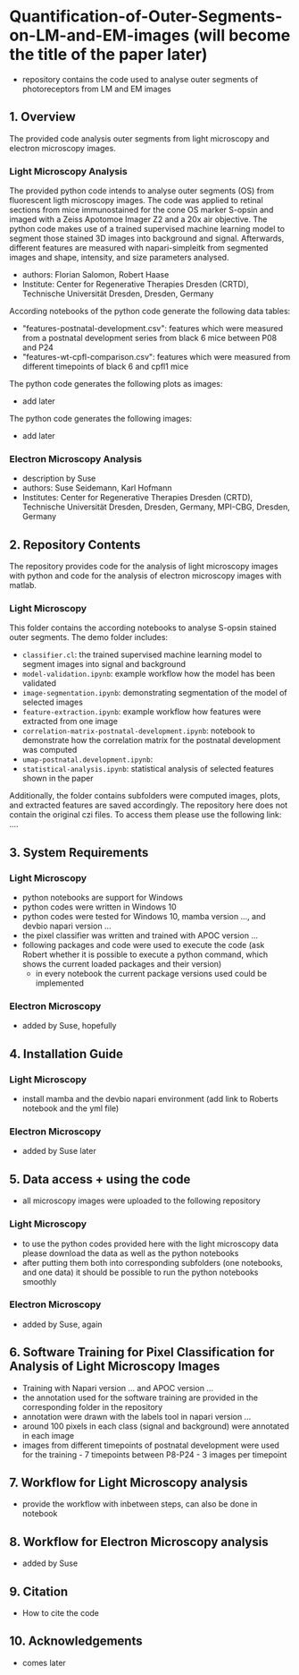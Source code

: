 # Quantification-of-Outer-Segments-on-LM-and-EM-images (will become the title of the paper later)
- repository contains the code used to analyse outer segments of photoreceptors from LM and EM images

## 1. Overview
The provided code analysis outer segments from light microscopy and electron microscopy images. 

### Light Microscopy Analysis
The provided python code intends to analyse outer segments (OS) from fluorescent ligth microscopy images. The code was applied to retinal sections from mice immunostained for the cone OS marker S-opsin and imaged with a Zeiss Apotomoe Imager Z2 and a 20x air objective. The python code makes use of a trained supervised machine learning model to segment those stained 3D images into background and signal. Afterwards, different features are measured with napari-simpleitk from segmented images and shape, intensity, and size parameters analysed.

- authors: Florian Salomon, Robert Haase
- Institute: Center for Regenerative Therapies Dresden (CRTD), Technische Universität Dresden, Dresden, Germany

According notebooks of the python code generate the following data tables:

- "features-postnatal-development.csv": features which were measured from a postnatal development series from black 6 mice between P08 and P24
- "features-wt-cpfl-comparison.csv": features which were measured from different timepoints of black 6 and cpfl1 mice

The python code generates the following plots as images:

- add later

The python code generates the following images:

- add later

### Electron Microscopy Analysis
- description by Suse
- authors: Suse Seidemann, Karl Hofmann
- Institutes: Center for Regenerative Therapies Dresden (CRTD), Technische Universität Dresden, Dresden, Germany, MPI-CBG, Dresden, Germany

## 2. Repository Contents
The repository provides code for the analysis of light microscopy images with python and code for the analysis of electron microscopy images with matlab.

### Light Microscopy
This folder contains the according notebooks to analyse S-opsin stained outer segments. The demo folder includes:

- `classifier.cl`: the trained supervised machine learning model to segment images into signal and background
- `model-validation.ipynb`: example workflow how the model has been validated
- `image-segmentation.ipynb`: demonstrating segmentation of the model of selected images
- `feature-extraction.ipynb`: example workflow how features were extracted from one image
- `correlation-matrix-postnatal-development.ipynb`: notebook to demonstrate how the correlation matrix for the postnatal development was computed
- `umap-postnatal.development.ipynb`:
- `statistical-analysis.ipynb`: statistical analysis of selected features shown in the paper

Additionally, the folder contains subfolders were computed images, plots, and extracted features are saved accordingly. The repository here does not contain the original czi files. To access them please use the following link: ....

## 3. System Requirements

### Light Microscopy 
- python notebooks are support for Windows
- python codes were written in Windows 10
- python codes were tested for Windows 10, mamba version ..., and devbio napari version ...
- the pixel classifier was written and trained with APOC version ...
- following packages and code were used to execute the code (ask Robert whether it is possible to execute a python command, which shows the current loaded packages and their version)
    - in every notebook the current package versions used could be implemented

### Electron Microscopy
- added by Suse, hopefully

## 4. Installation Guide

### Light Microscopy
- install mamba and the devbio napari environment (add link to Roberts notebook and the yml file)

### Electron Microscopy
- added by Suse later

## 5. Data access + using the code
- all microscopy images were uploaded to the following repository

### Light Microscopy
- to use the python codes provided here with the light microscopy data please download the data as well as the python notebooks
- after putting them both into corresponding subfolders (one notebooks, and one data) it should be possible to run the python notebooks smoothly

### Electron Microscopy
- added by Suse, again

## 6. Software Training for Pixel Classification for Analysis of Light Microscopy Images
- Training with Napari version ... and APOC version ...
- the annotation used for the software training are provided in the corresponding folder in the repository 
- annotation were drawn with the labels tool in napari version ...
- around 100 pixels in each class (signal and background) were annotated in each image
- images from different timepoints of postnatal development were used for the training
      - 7 timepoints between P8-P24
      - 3 images per timepoint

## 7. Workflow for Light Microscopy analysis
- provide the workflow with inbetween steps, can also be done in notebook

## 8. Workflow for Electron Microscopy analysis
- added by Suse

## 9. Citation
- How to cite the code

## 10. Acknowledgements
- comes later
